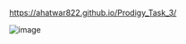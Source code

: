 https://ahatwar822.github.io/Prodigy_Task_3/


![image](https://github.com/ahatwar822/Prodigy_Task_3/assets/121437677/20383ae5-4ef5-44d2-8d81-a4949d524c87)
